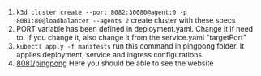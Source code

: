 1. ```k3d cluster create --port 8082:30080@agent:0 -p 8081:80@loadbalancer --agents 2``` create cluster with these specs 
2. PORT variable has been defined in deployment.yaml. Change it if need to. If you change it, also change it from the service.yaml "targetPort"
3. ```kubectl apply -f manifests``` run this command in pingpong folder. It applies deployment, service and ingress configurations.
4. [8081/pingpong](http://localhost:8081/pingpong) Here you should be able to see the website 

